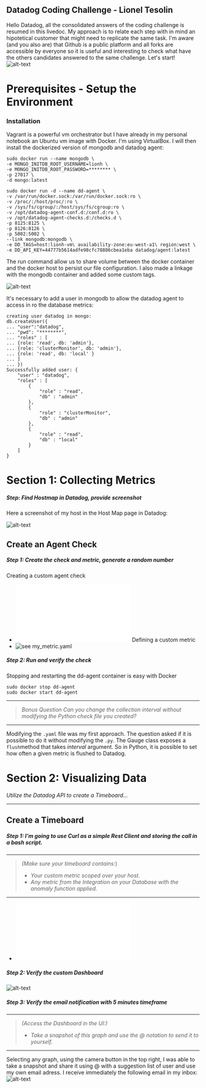 ## Datadog Coding Challenge - Lionel Tesolin

Hello Datadog, all the consolidated answers of the coding challenge is resumed in this livedoc. My approach is to relate each step with in mind an hipotetical customer that might need to replicate the same task.
I'm aware (and you also are) that Github is a public platform and all forks are accessible by everyone so it is useful and interesting to check what have the others candidates answered to the same challenge. 
Let's start!
![alt-text](pictures/troll.gif "Let's start")


# Prerequisites - Setup the Environment

### Installation

Vagrant is a powerful vm orchestrator but I have already in my personal notebook an Ubuntu vm image with Docker. I'm using VirtualBox. I will then install the dockerized version of mongodb and datadog agent:

```shell
sudo docker run --name mongodb \
-e MONGO_INITDB_ROOT_USERNAME=lionh \
-e MONGO_INITDB_ROOT_PASSWORD=******** \
-p 27017 \
-d mongo:latest
```

```shell
sudo docker run -d --name dd-agent \
-v /var/run/docker.sock:/var/run/docker.sock:ro \
-v /proc/:/host/proc/:ro \
-v /sys/fs/cgroup/:/host/sys/fs/cgroup:ro \
-v /opt/datadog-agent-conf.d:/conf.d:ro \
-v /opt/datadog-agent-checks.d:/checks.d \
-p 8125:8125 \
-p 8126:8126 \
-p 5002:5002 \
--link mongodb:mongodb \
-e DD_TAGS=host:lionh-vm\ availability-zone:eu-west-a1\ region:west \
-e DD_API_KEY=44777b5614adfe98cfc78886cbea1eba datadog/agent:latest
```
The run command allow us to share volume between the docker container and the docker host to persist our file configuration. I also made a linkage with the mongodb container and added some custom tags.

![alt-text](pictures/001%20-%20docker%20run.png "Running the agent")

It's necessary to add a user in mongodb to allow the datadog agent to access in ro the database metrics:

```shell
creating user datadog in mongo:
db.createUser({
... "user":"datadog",
... "pwd": "********",
... "roles" : [
... {role: 'read', db: 'admin'},
... {role: 'clusterMonitor', db: 'admin'},
... {role: 'read', db: 'local' }
... ]
... })
Successfully added user: {
	"user" : "datadog",
	"roles" : [
		{
			"role" : "read",
			"db" : "admin"
		},
		{
			"role" : "clusterMonitor",
			"db" : "admin"
		},
		{
			"role" : "read",
			"db" : "local"
		}
	]
}
```

# Section 1: Collecting Metrics

##### Step: Find Hostmap in Datadog, provide screenshot
Here a screenshot of my host in the Host Map page in Datadog:

![alt-text](pictures/Host%20Map.png "Screenshot of my host in the Host Map page")

## Create an Agent Check
##### Step 1: Create the check and metric, generate a random number
Creating a custom agent check 
 - ![see my_metric.py](datadog-agent/datadog-agent-checks.d/my_metric.py "my_metric.py")
Defining a custom metric
 - ![see my_metric.yaml](datadog-agent/datadog-agent-conf.d/my_metric.yaml "my_metric.yaml")

##### Step 2: Run and verify the check
Stopping and restarting the dd-agent container is easy with Docker

```
sudo docker stop dd-agent
sudo docker start dd-agent
```
---
> *Bonus Question Can you change the collection interval without modifying the Python check file you created?*
---
Modifying the ```.yaml``` file was my first approach. The question asked if it is possible to do it without modifying the ```.py```. The Gauge class exposes a ```flush```method that takes *interval* argument. So in Python, it is possible to set how often a given metric is flushed to Datadog.

# Section 2: Visualizing Data
*Utilize the Datadog API to create a Timeboard...*

---

## Create a Timeboard
##### Step 1: I'm going to use Curl as a simple Rest Client and storing the call in a bash script.
---
> *(Make sure your timeboard contains:*)
> - *Your custom metric scoped over your host.*
> - *Any metric from the Integration on your Database with the anomaly function applied.*
---
 - ![see timeboard.sh](timeboard.sh "timeboard curl call")
##### Step 2: Verify the custom Dashboard
![alt-text](pictures/Dashboard%20screenshot.png "Screenshot of my custom Dashboard")
##### Step 3: Verify the email notification with 5 minutes timeframe
---
>*(Access the Dashboard in the UI:)*
> - *Take a snapshot of this graph and use the @ notation to send it to yourself.*
---
Selecting any graph, using the camera button in the top right, I was able to take a snapshot and share it using @ with a suggestion list of user and use my own email adress. I receive immediately the following email in my inbox:
![alt-text](pictures/Email%20notification.png "Email notification")
